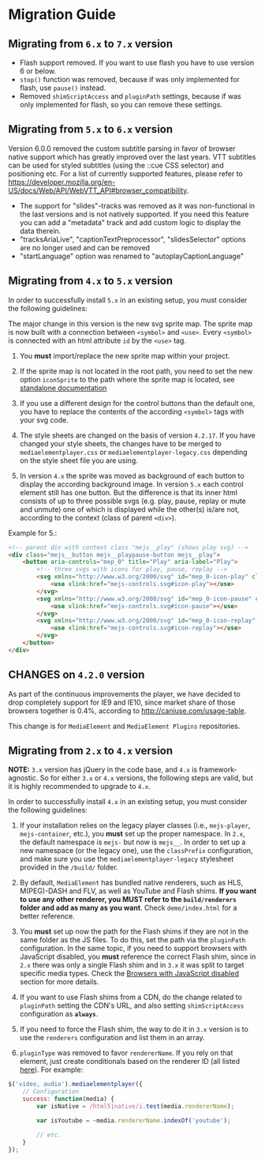 # Migration Guide

## Migrating from `6.x` to `7.x` version

* Flash support removed. If you want to use flash you have to use version 6 or below.
* `stop()` function was removed, because if was only implemented for flash, use `pause()` instead.
* Removed `shimScriptAccess` and `pluginPath` settings, because if was only implemented for flash, so you can remove these settings.

## Migrating from `5.x` to `6.x` version

Version 6.0.0 removed the custom subtitle parsing in favor of browser native support which has greatly improved over the
last years. VTT subtitles can be used for styled subtitles (using the ::cue CSS selector) and positioning etc. For a 
list of currently supported features, please refer to https://developer.mozilla.org/en-US/docs/Web/API/WebVTT_API#browser_compatibility.

* The support for "slides"-tracks was removed as it was non-functional in the last versions and is not natively supported. If you need this feature you can add a "metadata" track and add custom logic to display the data therein.
* "tracksAriaLive", "captionTextPreprocessor", "slidesSelector" options are no longer used and can be removed
* "startLanguage" option was renamed to "autoplayCaptionLanguage"


## Migrating from `4.x` to `5.x` version

In order to successfully install `5.x` in an existing setup, you must consider the following guidelines:

The major change in this version is the new svg sprite map. The sprite map is now built with a connection between `<symbol>` and `<use>`.
Every `<symbol>` is connected with an html attribute `id` by the `<use>` tag.

1. You **must** import/replace the new sprite map within your project.

2. If the sprite map is not located in the root path, you need to set the new option `iconSprite` to the path where the sprite map is located, see [standalone documentation](docs/api.md#standalone)  

3. If you use a different design for the control buttons than the default one, you have to replace the contents of the according `<symbol>` tags with your svg code.
 
4. The style sheets are changed on the basis of version `4.2.17`. If you have changed your style sheets, the changes have to be merged to `mediaelementplayer.css` or `mediaelementplayer-legacy.css` depending on the style sheet file you are using.

5. In version `4.x` the sprite was moved as background of each button to display the according background image. In version `5.x` each control element still has one button. But the difference is that its inner html consists of up to three possible svgs (e.g. play, pause, replay or mute and unmute) one of which is displayed while the other(s) is/are not, according to the context (class of parent `<div>`).

Example for 5.:
``` html
<!-- parent div with context class "mejs__play" (shows play svg) -->
<div class="mejs__button mejs__playpause-button mejs__play">
    <button aria-controls="mep_0" title="Play" aria-label="Play">
        <!-- three svgs with icons for play, pause, replay -->
        <svg xmlns="http://www.w3.org/2000/svg" id="mep_0-icon-play" class="mejs__icon-play" aria-hidden="true" focusable="false">
            <use xlink:href="mejs-controls.svg#icon-play"></use>
        </svg>
        <svg xmlns="http://www.w3.org/2000/svg" id="mep_0-icon-pause" class="mejs__icon-pause" aria-hidden="true" focusable="false">
            <use xlink:href="mejs-controls.svg#icon-pause"></use>
        </svg>
        <svg xmlns="http://www.w3.org/2000/svg" id="mep_0-icon-replay" class="mejs__icon-replay" aria-hidden="true" focusable="false">
            <use xlink:href="mejs-controls.svg#icon-replay"></use>
        </svg>
    </button>
</div>
```


## CHANGES on `4.2.0` version

As part of the continuous improvements the player, we have decided to drop completely support for IE9 and IE10, since market share of those browsers together is 0.4%, according to http://caniuse.com/usage-table.

This change is for `MediaElement` and `MediaElement Plugins` repositories.

## Migrating from `2.x` to `4.x` version

**NOTE:** `3.x` version has jQuery in the code base, and `4.x` is framework-agnostic. So for either `3.x` or `4.x` versions, the following steps are valid, but it is highly recommended to upgrade to `4.x`.

In order to successfully install `4.x` in an existing setup, you must consider the following guidelines:

1. If your installation relies on the legacy player classes (i.e., `mejs-player`, `mejs-container`, etc.), you **must** set up the proper namespace. In `2.x`, the default namespace is `mejs-` but now is `mejs__`. In order to set up a new namespace (or the legacy one), use the `classPrefix` configuration, and make sure you use the `mediaelementplayer-legacy` stylesheet provided in the `/build/` folder.

2. By default, `MediaElement` has bundled native renderers, such as HLS, M(PEG)-DASH and FLV, as well as YouTube and Flash shims. **If you want to use any other renderer, you MUST refer to the `build/renderers` folder and add as many as you want**. Check `demo/index.html` for a better reference.

3. You **must** set up now the path for the Flash shims if they are not in the same folder as the JS files. To do this, set the path via the `pluginPath` configuration. In the same topic, if you need to support browsers with JavaScript disabled, you **must** reference the correct Flash shim, since in `2.x` there was only a single Flash shim and in `3.x` it was split to target specific media types. Check the [Browsers with JavaScript disabled](docs/installation.md#disabled-javascript) section for more details.

4. If you want to use Flash shims from a CDN, do the change related to `pluginPath` setting the CDN's URL, and also setting `shimScriptAccess` configuration as **`always`**.

5. If you need to force the Flash shim, the way to do it in `3.x` version is to use the `renderers` configuration and list them in an array.

6. `pluginType` was removed to favor `rendererName`. If you rely on that element, just create conditionals based on the renderer ID (all listed [here](docs/usage.md#renderers-list)). For example:

```javascript
$('video, audio').mediaelementplayer({
	// Configuration
	success: function(media) {
		var isNative = /html5|native/i.test(media.rendererName);

		var isYoutube = ~media.rendererName.indexOf('youtube');

		// etc.
	}
});
```
